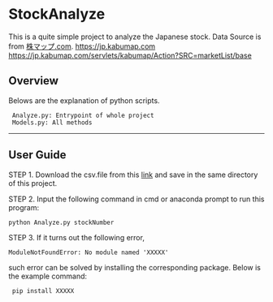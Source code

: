 ﻿# StockAnalyze
This is a quite simple project to analyze the Japanese stock.
Data Source is from [株マップ.com](https://jp.kabumap.com/servlets/kabumap/Action?SRC=marketList/base).
https://jp.kabumap.com
https://jp.kabumap.com/servlets/kabumap/Action?SRC=marketList/base
## Overview

Belows are the explanation of python scripts.
     
     Analyze.py: Entrypoint of whole project
     Models.py: All methods
----
## User Guide
STEP 1. Download the csv.file from this [link](https://xgf.nu/MdWvm) and save in the same directory of this project. 
        
STEP 2. Input the following command in cmd or anaconda prompt to run this program:
    
    python Analyze.py stockNumber

STEP 3. If it turns out the following error,

    ModuleNotFoundError: No module named 'XXXXX'

such error can be solved by installing the corresponding package. Below is the example command:
    
     pip install XXXXX
